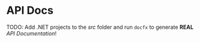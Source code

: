 # API Docs
TODO: Add .NET projects to the *src* folder and run `docfx` to generate **REAL** *API Documentation*!
